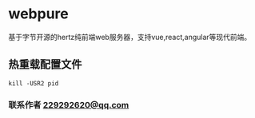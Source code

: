 # webpure
基于字节开源的hertz纯前端web服务器，支持vue,react,angular等现代前端。

## 热重载配置文件
```
kill -USR2 pid
```

### 联系作者 229292620@qq.com